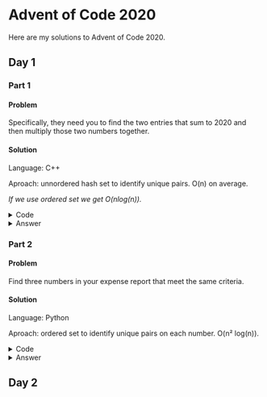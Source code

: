# Advent of Code 2020

Here are my solutions to Advent of Code 2020.

## Day 1

### Part 1

#### Problem

Specifically, they need you to find the two entries that sum to 2020 and then multiply those two numbers together.

#### Solution

Language: C++

Aproach: unnordered hash set to identify unique pairs. O(n) on average.

*If we use ordered set we get O(nlog(n)).*

<details>
<summary>Code</summary>
<br>

```c++
#include <iostream>
#include <fstream>
#include <unordered_set>

using namespace std;

int main(int argc, char *argv[]){
    //Open input
    ifstream input;

    input.open("input.txt", ifstream::in);
    if (!input.is_open()){
        cerr << "Failed to open input.txt" << endl;
        return 1;
    }
    
    int sum = 2020;
    unordered_set<int> sums;

    int number;
    while (input >> number){
        cout << number << endl;
        if (sums.find(sum - number) != sums.end()){
            cout << "Pair found: [" << sum - number << ", " << number << "]" << endl;
            cout << "Answer = " << (sum -number) * number << endl;

            input.close();
            return 0;
        }
        else{
            sums.insert(number);
        }
    }

    input.close();
    cout << "Pair not found" << endl;

    return 0;
}
```

</details>

<details>
<summary>Answer</summary>
<br>

756 * 1264 = **955584**

</details>

### Part 2

#### Problem

Find three numbers in your expense report that meet the same criteria.

#### Solution

Language: Python

Aproach: ordered set to identify unique pairs on each number. O(n² log(n)).

<details>
<summary>Code</summary>
<br>

```Python
from collections import OrderedDict
import traceback

def main():
    try:
        file = open("../Day_1/input.txt", "r")

        numbers = list(map(lambda line: int(line), file.read().splitlines()))
        ocurrences = OrderedDict()
        target = 2020

        for i in numbers:
            for j in numbers:
                if target - i - j in ocurrences:
                    print("{0} * {1} * {2} = {3}".format(i, j, target-i-j, i * j * (target-i-j)))
                    file.close()
                    return 0
                else:
                    ocurrences[j] = None

        print("Fail")
        file.close()
        return 1

    except:
        traceback.print_exc()
        return 1

if __name__ == "__main__":
    main()  
```

</details>

<details>
<summary>Answer</summary>
<br>

817 * 502 * 701 = **287503934**

</details>

## Day 2
